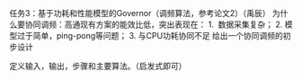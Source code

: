 任务3：基于功耗和性能模型的Governor（调频算法，参考论文2）（禹辰）
为什么要协同调频：高通现有方案的能效比低，突出表现在：
1.  数据采集复杂；
2. 模型过于简单，ping-pong等问题；
3. 与CPU功耗协同不足
给出一个协同调频的初步设计

定义输入，输出，步骤和主要算法。（启发式即可）